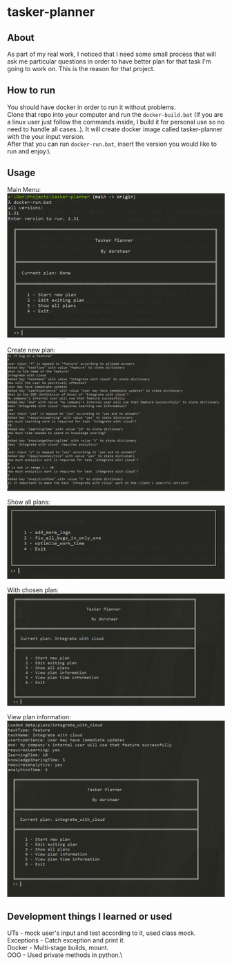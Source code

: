 # tasker-planner

## About
As part of my real work, I noticed that I need some small process that will ask me particular questions in order to have better plan for that task I'm going to work on. This is the reason for that project.

## How to run
You should have docker in order to run it without problems.\
Clone that repo into your computer and run the `docker-build.bat` (If you are a linux user just follow the commands inside, I build it for personal use so no need to handle all cases..). It will create docker image called tasker-planner with the your input version.\
After that you can run `docker-run.bat`, insert the version you would like to run and enjoy:\

## Usage
Main Menu:\
![alt text](https://github.com/DorShaar/tasker-planner/blob/main/images/main_menu.PNG "Main Menu")

Create new plan:\
![alt text](https://github.com/DorShaar/tasker-planner/blob/main/images/create_new_plan.PNG "Create new plan")

Show all plans:\
![alt text](https://github.com/DorShaar/tasker-planner/blob/main/images/show_all_plans.PNG "Show all plans")

With chosen plan:\
![alt text](https://github.com/DorShaar/tasker-planner/blob/main/images/with_chosen_plan.PNG "With chosen plan")

View plan information:\
![alt text](https://github.com/DorShaar/tasker-planner/blob/main/images/view_plan_information.PNG "View plan information")

## Development things I learned or used 
UTs - mock user's input and test according to it, used class mock.\
Exceptions - Catch exception and print it.\
Docker - Multi-stage builds, mount.\
OOO - Used private methods in python.\
